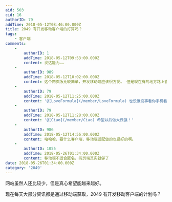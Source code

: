 ```yaml
---
aid: 503
cid: 16
authorID: 79
addTime: 2018-05-12T08:46:00.000Z
title: 2049 有开发移动客户端的打算吗？
tags:
    - 客户端
comments:
    -
        authorID: 1
        addTime: 2018-05-12T09:53:00.000Z
        content: 没这能力……
    -
        authorID: 989
        addTime: 2018-05-12T10:02:00.000Z
        content: 这个网页版比较简单，开发移动端应该很方便。 但是现在有的地方路上查手机，装着这玩意儿在街上走，真的不要紧吗？
    -
        authorID: 79
        addTime: 2018-05-12T11:25:00.000Z
        content: '@[LoveFormula](/member/LoveFormula) 也没谁没事看你手机看什么吧，像地铁那种很挤就自己注意下咯'
    -
        authorID: 79
        addTime: 2018-05-12T11:28:00.000Z
        content: '@[Ciao](/member/Ciao) 希望以后做大做强！'
    -
        authorID: 986
        addTime: 2018-05-12T14:56:00.000Z
        content: 哈哈哈，要什么客户端，移动端适配做的也挺好的啊。
    -
        authorID: 1055
        addTime: 2018-05-26T01:34:00.000Z
        content: 移动端不适合匿名，网页端其实就够了
date: 2018-05-26T01:34:00.000Z
category: '2049'
---
```


网站虽然人还比较少，但是真心希望能越来越好。

现在每天大部分资讯都是通过移动端获取，2049 有开发移动客户端的计划吗？

